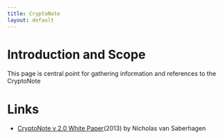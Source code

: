 ```yaml
---
title: CryptoNote
layout: default
---
```


# Introduction and Scope

This page is central point for gathering information and references to the CryptoNote  

# Links

* [CryptoNote v 2.0 White Paper](/assets/pdf/crypto_note_2013_v2.0.pdf)(2013) by Nicholas van Saberhagen
